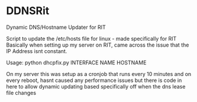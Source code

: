 # DDNSRit
Dynamic DNS/Hostname Updater for RIT

Script to update the /etc/hosts file for linux - made specifically for RIT
Basically when setting up my server on RIT, came across the issue that the IP Address isnt constant.

Usage: python dhcpfix.py INTERFACE NAME HOSTNAME

On my server this was setup as a cronjob that runs every 10 minutes and on every reboot, hasnt caused any performance issues
but there is code in here to allow dynamic updating based specifically off when the dns lease file changes
